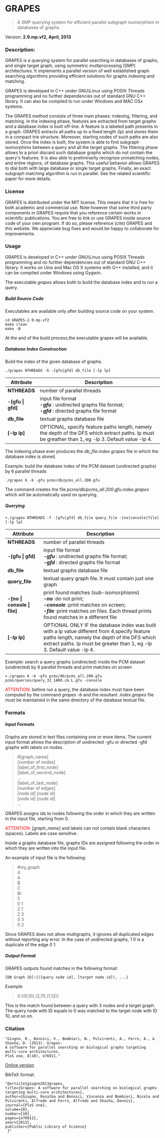 # GRAPES

>A SMP querying system for efficient parallel subgraph isomorphism in databases of graphs.

Version: **2.9.mp.vf2, April, 2013**


### Description:
GRAPES is a querying system for parallel searching in databases of graphs, and single target graph, using symmetric multiprocessing (SMP) architectures. It implements a parallel version of well established graph searching algorithms providing efficient solutions for graphs indexing and matching.


GRAPES is developed in C++ under GNU\Linux using POSIX Threads programming and no further dependencies out of standard GNU C++ library. It can also be compiled to run under Windows and MAC OSx systems.


The GRAPES method consists of three main phases: indexing, filtering, and matching. 
In the indexing phase, features are extracted from target graphs and a database index is built off-line. A feature is a labeled path presents in a graph. GRAPES extracts all paths up to a fixed length (lp) and stores them in a compact trie structure. Moreover, starting nodes of such paths are also stored. Once the index is built, the system is able to find subgraph isomorphims between a query and all the target graphs. The filtering phase allows to a priori discard such database graphs which do not contain the query's features. It is also able to preliminarily recognize unmatching nodes, and entire regions, of database graphs. This useful behavior allows GRAPES to dial both with large database or single target graphs. Finally, an exact subgraph matching algorithm is run in parallel. 
See the related scientific paper for more details.

### License

GRAPES is distributed under the MIT license. This means that it is free for both academic and commercial use. 
Note however that some third party components in GRAPES require that you reference certain works in scientific publications. 
You are free to link or use GRAPES inside source code of your own program. If do so, please reference (cite) GRAPES and this website. 
We appreciate bug fixes and would be happy to collaborate for improvements.


### Usage

GRAPES is developed in C++ under GNU\Linux using POSIX Threads programming and no further dependencies out of standard GNU C++ library. It works on Unix and Mac OS X systems with G++ installed, and it can be compiled under Windows using Gygwin.

The executable *grapes* allows both to build the database index and to run a query.

##### Build Source Code

Executables are available only after building source code on your system.
 ```
 cd GRAPES-2.9.mp.vf2
 make clean 
 make -B
 ```
At the and of the build process,the executable grapes will be available.

##### Database Index Construction

Build the index of the given database of graphs.
```
./grapes NTHREADS -b -[gfu|gfd] db_file [-lp lp]
```
    

| Attribute | Description |
|-----------------------|-------------|
|**NTHREADS** |        number of parallel threads|
|**-[gfu  &#124; gfd]**| input file format <br> ***-gfu*** : undirected graphs file format; <br>   ***-gfd***  : directed graphs file format |
|**db_file** | textual graphs database file|
|**[-lp lp]**| OPTIONAL, specify feature paths length, namely the depth of the DFS which extract paths. lp must be greather than 1, eg -lp 3. Default value -lp 4.|


The indexing phase ever produces the *db_file.index.grapes* file in which the database index is stored.


Example: build the database index of the PCM dataset (undirected graphs) by 6 parallel threads
```
./grapes 6 -b -gfu pcms/db/pcms_all.200.gfu
```
The command creates the file *pcms/db/pcms_all.200.gfu.index.grapes* which will be automatically used on querying.

##### Querying
```
>./grapes NTHREADS -f -[gfu|gfd] db_file query_file -[no|console|file] [-lp lp]
```
| Attribute | Description |
|-----------------------|-------------|
|**NTHREADS** |        number of parallel threads|
|**-[gfu  &#124; gfd]**| input file format <br> ***-gfu*** : undirected graphs file format; <br>   ***-gfd***  : directed graphs file format |
|**db_file** | textual graphs database file|
|**query_file** | textual query graph file. It must contain just one graph |
|**-[no &#124; console &#124; file]** | print found matches (sub-isomorphisms) <br> ***-no*** :do not print; <br> ***-console*** :print matches on screen; <br> ***-file*** :print matches on files. Each thread prints found matches in a different file
|**[-lp lp]** | OPTIONAL ONLY IF the database index was built with a lp value different from 4,specify feature paths length, namely the depth of the DFS which extract paths. lp must be greater than 1, eg -lp 3. Default value -lp 4.|

Example: search a query graphs (undirected) inside the PCM dataset (undirected) by 6 parallel threads and print matches on screen
```
>./grapes 6 -b -gfu pcms/db/pcms_all.200.gfu pcms/queries/query_32_1ARO.cm.L.gfu -console
```
<span style="color:red">ATTENTION:</span> before run a query, the database index must have been computed by the command *grapes -b* and the resultant *.index.grapes* file must be maintained in the same directory of the database textual file.

### Formats

##### Input Formats

Graphs are stored in text files containing one or more items.
The current input format allows the description of undirected -gfu or directed -gfd graphs with labels on nodes.
>\#[graph_name] <br>
[number of nodes] <br>
[label_of_first_node] <br> 
[label_of_second_node] <br>
... <br>
[label_of_last_node] <br> 
[number of edges] <br>
[node id] [node id] <br>
[node id] [node id] <br>
...

GRAPES assigns ids to nodes following the order in which they are written in the input file, starting from 0.

<span style="color:red">ATTENTION:</span> *[graph_name]* and labels can not contain blank characters (spaces).
Labels are case sensitive.

Inside a graphs database file, graphs IDs are assigned following the order in which they are written into the input file.

An example of input file is the following:

>#my_graph <br>
4 <br>
A <br>
B <br>
C <br>
Br <br>
5 <br>
0 1 <br>
2 1 <br>
2 3 <br>
0 3 <br>
0 2

Since GRAPES does not allow multigraphs, it ignores all duplicated edges without reporting any error.
In the case of undirected graphs, 1 0 is a duplicate of the edge 0 1.

##### Output Format

GRAPES outputs found matches in the following format:
```
[DB Graph ID]:{([query node id], [target node id]), ...}
```
Example
>0:{(0,10),(2,11),(1,12)}

This is the match found between a query with 3 nodes and a target graph. The query node with ID equals to 0 was matched to the target node with ID 10, and so on.


### Citation
    "Giugno, R., Bonnici, V., Bombieri, N., Pulvirenti, A., Ferro, A., & Shasha, D. (2013). Grapes:
    A software for parallel searching on biological graphs targeting multi-core architectures.
    PloS one, 8(10), e76911."
   <span style="color:blue">[Online version](http://journals.plos.org/plosone/article?id=10.1371/journal.pone.0076911) </span>
   
   BibTeX format:
   
    "@article{giugno2013grapes,
    title={Grapes: A software for parallel searching on biological graphs targeting multi-core architectures},
    author={Giugno, Rosalba and Bonnici, Vincenzo and Bombieri, Nicola and Pulvirenti, Alfredo and Ferro, Alfredo and Shasha, Dennis},
    journal={PloS one},
    volume={8},
    number={10},
    pages={e76911},
    year={2013},
    publisher={Public Library of Science}
     }"
    
